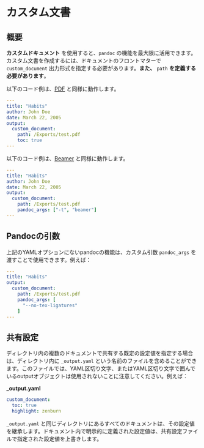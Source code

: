 # カスタム文書

## 概要

**カスタムドキュメント** を使用すると、`pandoc` の機能を最大限に活用できます。
カスタム文書を作成するには、ドキュメントのフロントマターで `custom_document` 出力形式を指定する必要があります。**また、** `path` **を定義する必要があります**。

以下のコード例は、[PDF](ja-jp/pandoc-pdf.md) と同様に動作します。

```yaml
---
title: "Habits"
author: John Doe
date: March 22, 2005
output:
  custom_document:
    path: /Exports/test.pdf
    toc: true
---

```

以下のコード例は、[Beamer](ja-jp/pandoc-beamer.md) と同様に動作します。

```yaml
---
title: "Habits"
author: John Doe
date: March 22, 2005
output:
  custom_document:
    path: /Exports/test.pdf
    pandoc_args: ["-t", "beamer"]
---

```

## Pandocの引数

上記のYAMLオプションにないpandocの機能は、カスタム引数 `pandoc_args` を渡すことで使用できます。例えば：

```yaml
---
title: "Habits"
output:
  custom_document:
    path: /Exports/test.pdf
    pandoc_args: [
      "--no-tex-ligatures"
    ]
---
```

## 共有設定

ディレクトリ内の複数のドキュメントで共有する既定の設定値を指定する場合は、ディレクトリ内に `_output.yaml` という名前のファイルを含めることができます。このファイルでは、YAML区切り文字、またはYAML区切り文字で囲んでいるoutputオブジェクトは使用されないことに注意してください。例えば：

**\_output.yaml**

```yaml
custom_document:
  toc: true
  highlight: zenburn
```

`_output.yaml` と同じディレクトリにあるすべてのドキュメントは、その設定値を継承します。ドキュメント内で明示的に定義された設定値は、共有設定ファイルで指定された設定値を上書きします。
